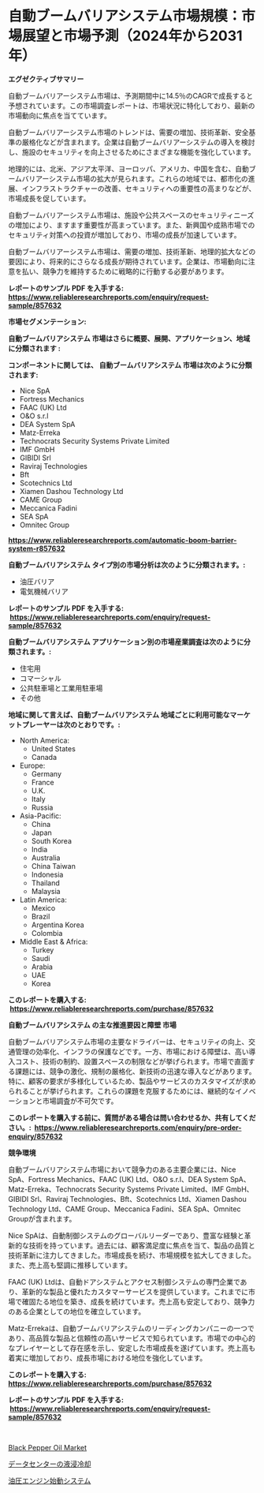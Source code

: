 <p><h1>自動ブームバリアシステム市場規模：市場展望と市場予測（2024年から2031年）</h1></p><p><strong>エグゼクティブサマリー</strong></p>
<p><p>自動ブームバリアーシステム市場は、予測期間中に14.5％のCAGRで成長すると予想されています。この市場調査レポートは、市場状況に特化しており、最新の市場動向に焦点を当てています。</p><p>自動ブームバリアーシステム市場のトレンドは、需要の増加、技術革新、安全基準の厳格化などが含まれます。企業は自動ブームバリアーシステムの導入を検討し、施設のセキュリティを向上させるためにさまざまな機能を強化しています。</p><p>地理的には、北米、アジア太平洋、ヨーロッパ、アメリカ、中国を含む、自動ブームバリアーシステム市場の拡大が見られます。これらの地域では、都市化の進展、インフラストラクチャーの改善、セキュリティへの重要性の高まりなどが、市場成長を促しています。</p><p>自動ブームバリアーシステム市場は、施設や公共スペースのセキュリティニーズの増加により、ますます重要性が高まっています。また、新興国や成熟市場でのセキュリティ対策への投資が増加しており、市場の成長が加速しています。</p><p>自動ブームバリアーシステム市場は、需要の増加、技術革新、地理的拡大などの要因により、将来的にさらなる成長が期待されています。企業は、市場動向に注意を払い、競争力を維持するために戦略的に行動する必要があります。</p></p>
<p><strong>レポートのサンプル PDF を入手する: <a href="https://www.reliableresearchreports.com/enquiry/request-sample/857632">https://www.reliableresearchreports.com/enquiry/request-sample/857632</a></strong></p>
<p><strong>市場セグメンテーション:</strong></p>
<p><strong> 自動ブームバリアシステム 市場はさらに概要、展開、アプリケーション、地域に分類されます :</strong></p>
<p><strong>コンポーネントに関しては、 自動ブームバリアシステム 市場は次のように分類されます: &nbsp;</strong></p>
<p><ul><li>Nice SpA</li><li>Fortress Mechanics</li><li>FAAC (UK) Ltd</li><li>O&O s.r.l</li><li>DEA System SpA</li><li>Matz-Erreka</li><li>Technocrats Security Systems Private Limited</li><li>IMF GmbH</li><li>GIBIDI Srl</li><li>Raviraj Technologies</li><li>Bft</li><li>Scotechnics Ltd</li><li>Xiamen Dashou Technology Ltd</li><li>CAME Group</li><li>Meccanica Fadini</li><li>SEA SpA</li><li>Omnitec Group</li></ul></p>
<p><strong><a href="https://www.reliableresearchreports.com/automatic-boom-barrier-system-r857632">https://www.reliableresearchreports.com/automatic-boom-barrier-system-r857632</a></strong></p>
<p><strong> 自動ブームバリアシステム タイプ別の市場分析は次のように分類されます。:</strong></p>
<p><ul><li>油圧バリア</li><li>電気機械バリア</li></ul></p>
<p><strong>レポートのサンプル PDF を入手する: &nbsp;<a href="https://www.reliableresearchreports.com/enquiry/request-sample/857632">https://www.reliableresearchreports.com/enquiry/request-sample/857632</a></strong></p>
<p><strong> 自動ブームバリアシステム アプリケーション別の市場産業調査は次のように分類されます。:</strong></p>
<p><ul><li>住宅用</li><li>コマーシャル</li><li>公共駐車場と工業用駐車場</li><li>その他</li></ul></p>
<p><strong>地域に関して言えば、自動ブームバリアシステム 地域ごとに利用可能なマーケットプレーヤーは次のとおりです。:</strong></p>
<p><ul>
    <li>
        North America:
        <ul>
            <li>United States</li>
            <li>Canada</li>
        </ul>
    </li>
    <li>
        Europe:
        <ul>
            <li>Germany</li>
            <li>France</li>
            <li>U.K.</li>
            <li>Italy</li>
            <li>Russia</li>
        </ul>
    </li>
    <li>
        Asia-Pacific:
        <ul>
            <li>China</li>
            <li>Japan</li>
            <li>South Korea</li>
            <li>India</li>
            <li>Australia</li>
            <li>China Taiwan</li>
            <li>Indonesia</li>
            <li>Thailand</li>
            <li>Malaysia</li>
        </ul>
    </li>
    <li>
        Latin America:
        <ul>
            <li>Mexico</li>
            <li>Brazil</li>
            <li>Argentina Korea</li>
            <li>Colombia</li>
        </ul>
    </li>
    <li>
        Middle East & Africa:
        <ul>
            <li>Turkey</li>
            <li>Saudi</li>
            <li>Arabia</li>
            <li>UAE</li>
            <li>Korea</li>
        </ul>
    </li>
    </ul></p>
<p><strong>このレポートを購入する: &nbsp;<a href="https://www.reliableresearchreports.com/purchase/857632">https://www.reliableresearchreports.com/purchase/857632</a></strong></p>
<p><strong>自動ブームバリアシステム の主な推進要因と障壁 市場</strong></p>
<p><p>自動ブームバリアシステム市場の主要なドライバーは、セキュリティの向上、交通管理の効率化、インフラの保護などです。一方、市場における障壁は、高い導入コスト、技術の制約、設置スペースの制限などが挙げられます。市場で直面する課題には、競争の激化、規制の厳格化、新技術の迅速な導入などがあります。特に、顧客の要求が多様化しているため、製品やサービスのカスタマイズが求められることが挙げられます。これらの課題を克服するためには、継続的なイノベーションと市場調査が不可欠です。</p></p>
<p><strong>このレポートを購入する前に、質問がある場合は問い合わせるか、共有してください。:&nbsp; <a href="https://www.reliableresearchreports.com/enquiry/pre-order-enquiry/857632">https://www.reliableresearchreports.com/enquiry/pre-order-enquiry/857632</a></strong></p>
<p><strong>競争環境</strong></p>
<p><p>自動ブームバリアシステム市場において競争力のある主要企業には、Nice SpA、Fortress Mechanics、FAAC (UK) Ltd、O&O s.r.l、DEA System SpA、Matz-Erreka、Technocrats Security Systems Private Limited、IMF GmbH、GIBIDI Srl、Raviraj Technologies、Bft、Scotechnics Ltd、Xiamen Dashou Technology Ltd、CAME Group、Meccanica Fadini、SEA SpA、Omnitec Groupが含まれます。</p><p>Nice SpAは、自動制御システムのグローバルリーダーであり、豊富な経験と革新的な技術を持っています。過去には、顧客満足度に焦点を当て、製品の品質と技術革新に注力してきました。市場成長を続け、市場規模を拡大してきました。また、売上高も堅調に推移しています。</p><p>FAAC (UK) Ltdは、自動ドアシステムとアクセス制御システムの専門企業であり、革新的な製品と優れたカスタマーサービスを提供しています。これまでに市場で確固たる地位を築き、成長を続けています。売上高も安定しており、競争力のある企業としての地位を確立しています。</p><p>Matz-Errekaは、自動ブームバリアシステムのリーディングカンパニーの一つであり、高品質な製品と信頼性の高いサービスで知られています。市場での中心的なプレイヤーとして存在感を示し、安定した市場成長を遂げています。売上高も着実に増加しており、成長市場における地位を強化しています。</p></p>
<p><strong>このレポートを購入する: &nbsp; <a href="https://www.reliableresearchreports.com/purchase/857632">https://www.reliableresearchreports.com/purchase/857632</a></strong></p>
<p><strong>レポートのサンプル PDF を入手する: &nbsp;<a href="https://www.reliableresearchreports.com/enquiry/request-sample/857632">https://www.reliableresearchreports.com/enquiry/request-sample/857632</a></strong><strong></strong></p>
<p>&nbsp;</p>
<p><p><a href="https://circular-yam-9b9.notion.site/Black-Pepper-Oil-Market-Research-Report-Provides-Critical-Insights-that-can-help-Shape-Business-Deve-7fdc058f71ea4ed8ad67c5985f3c817e">Black Pepper Oil Market</a></p><p><a href="https://github.com/marbadji/Market-Research-Report-List-1/blob/main/349713921564.md">データセンターの液浸冷却</a></p><p><a href="https://github.com/KaydenJohns1964/Market-Research-Report-List-1/blob/main/977335321565.md">油圧エンジン始動システム</a></p></p>